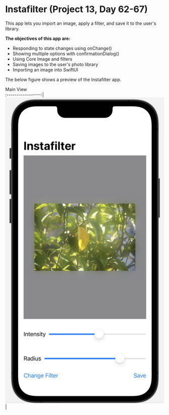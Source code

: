 #  Instafilter (Project 13, Day 62-67)

This app lets you import an image, apply a filter, and save it to the user's library.

**The objectives of this app are:**
- Responding to state changes using onChange()
- Showing multiple options with confirmationDialog()
- Using Core Image and filters
- Saving images to the user's photo library
- Importing an image into SwiftUI

The below figure shows a preview of the Instafilter app.

Main View              
:-----------------:|
![](./Images/main.png) | 
